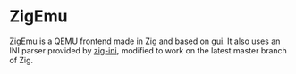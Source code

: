 # ZigEmu

ZigEmu is a QEMU frontend made in Zig and based on [gui](https://github.com/david-vanderson/gui). It also uses an INI parser provided by [zig-ini](https://github.com/sreehax/zig-ini), modified to work on the latest master branch of Zig.